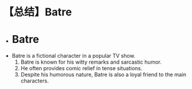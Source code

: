 # 【总结】Batre

-   # Batre
-   Batre is a fictional character in a popular TV show.
    1.  Batre is known for his witty remarks and sarcastic humor.
    2.  He often provides comic relief in tense situations.
    3.  Despite his humorous nature, Batre is also a loyal friend to the main characters.